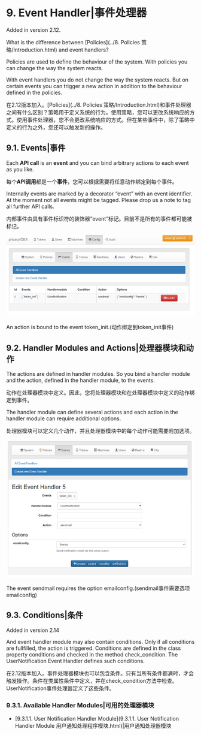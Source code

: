 # 9. Event Handler|事件处理器

Added in version 2.12.

What is the difference between [Policies](../8. Policies 策略/Introduction.html) and event handlers?

Policies are used to define the behaviour of the system. With policies you can change the way the system reacts.

With event handlers you do not change the way the system reacts. But on certain events you can trigger a new action in addition to the behaviour defined in the policies.

在2.12版本加入。[Policies](../8. Policies 策略/Introduction.html)和事件处理器之间有什么区别？策略用于定义系统的行为。使用策略，您可以更改系统响应的方式。使用事件处理器，您不会更改系统响应的方式。但在某些事件中，除了策略中定义的行为之外，您还可以触发新的操作。

## 9.1. Events|事件

Each **API call** is an **event** and you can bind arbitrary actions to each event as you like.

每个**API调用**都是一个**事件**，您可以根据需要将任意动作绑定到每个事件。

Internally events are marked by a decorator “event” with an event identifier. At the moment not all events might be tagged. Please drop us a note to tag all further API calls.

内部事件由具有事件标识符的装饰器“event”标记。目前不是所有的事件都可能被标记。

![event-list](../Contents/event-list.png)

An action is bound to the event token_init.(动作绑定到token_init事件)

## 9.2. Handler Modules and Actions|处理器模块和动作

The actions are defined in handler modules. So you bind a handler module and the action, defined in the handler module, to the events.

动作在处理器模块中定义。因此，您将处理器模块和在处理器模块中定义的动作绑定到事件。

The handler module can define several actions and each action in the handler module can require additional options.

处理器模块可以定义几个动作，并且处理器模块中的每个动作可能需要附加选项。

![event-details](../Contents/event-details.png)

The event sendmail requires the option emailconfig.(sendmail事件需要选项emailconfig)

## 9.3. Conditions|条件

Added in version 2.14

And event handler module may also contain conditions. Only if all conditions are fullfilled, the action is triggered. Conditions are defined in the class property conditions and checked in the method check_condition. The UserNotification Event Handler defines such conditions.

在2.12版本加入。事件处理器模块也可以包含条件。只有当所有条件都满时，才会触发操作。条件在类属性条件中定义，并在check_condition方法中检查。UserNotification事件处理器定义了这些条件。

### 9.3.1. Available Handler Modules|可用的处理器模块

* [9.3.1.1. User Notification Handler Module](9.3.1.1. User Notification Handler Module 用户通知处理程序模块.html)|用户通知处理器模块

